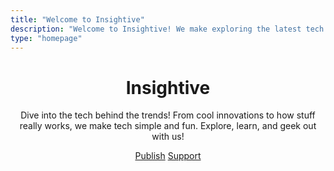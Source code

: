 ```yaml
---
title: "Welcome to Insightive"
description: "Welcome to Insightive! We make exploring the latest tech trends a breeze. From groundbreaking innovations to the nitty-gritty of how things work, we simplify complex topics and make them exciting. Dive in, discover, and geek out with us as we turn tech into a fun adventure!"
type: "homepage"
---
```



<center>
    <h1>Insightive</h1>
    <p>
    Dive into the tech behind the trends! From cool innovations to how stuff really works, we make tech simple and fun. Explore, learn, and geek out with us!
    </p>
    <a href="https://github.com/dheerajroy/insightive" target="_blank">Publish</a>
    <a href="https://paypal.me/ddheerajroy" target="_blank">Support</a>
</center>